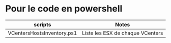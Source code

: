 # Pour le code en powershell
| scripts                    | Notes                            |
|----------------------------|----------------------------------|
| VCentersHostsInventory.ps1 | Liste les ESX de chaque VCenters |
